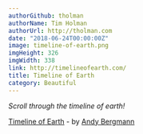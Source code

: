 ```yaml
---
authorGithub: tholman
authorName: Tim Holman
authorUrl: http://tholman.com
date: "2018-06-24T00:00:00Z"
image: timeline-of-earth.png
imgHeight: 326
imgWidth: 338
link: http://timelineofearth.com/
title: Timeline of Earth
category: Beautiful
---
```


_Scroll through the timeline of earth!_

[Timeline of Earth](http://timelineofearth.com/) - by [Andy Bergmann](http://dubly.com/)
